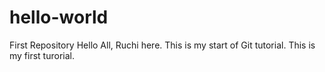 # hello-world
First Repository
Hello All,
Ruchi here. This is my start of Git tutorial. This is my first turorial.
